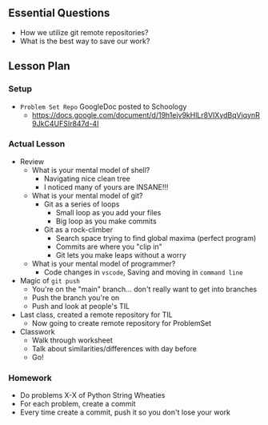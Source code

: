 ## Essential Questions

- How we utilize git remote repositories?
- What is the best way to save our work?

## Lesson Plan

### Setup

- `Problem Set Repo` GoogleDoc posted to Schoology
    - https://docs.google.com/document/d/19h1ejv9kHlLr8VIXydBqVjqynR9JkC4UFSIr847d-4I

### Actual Lesson

- Review
    - What is your mental model of shell?
        - Navigating nice clean tree
        - I noticed many of yours are INSANE!!!
    - What is your mental model of git?
        - Git as a series of loops
            - Small loop as you add your files
            - Big loop as you make commits
        - Git as a rock-climber
            - Search space trying to find global maxima (perfect program)
            - Commits are where you "clip in"
            - Git lets you make leaps without a worry
    - What is your mental model of programmer?
        - Code changes in `vscode`, Saving and moving in `command line`
- Magic of `git push`
    - You're on the "main" branch... don't really want to get into branches
    - Push the branch you're on
    - Push and look at people's TIL
- Last class, created a remote repository for TIL
    - Now going to create remote repository for ProblemSet
- Classwork
    - Walk through worksheet
    - Talk about similarities/differences with day before
    - Go!

### Homework

- Do problems X-X of Python String Wheaties
- For each problem, create a commit
- Every time create a commit, push it so you don't lose your work

